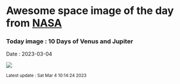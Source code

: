
# Awesome space image of the day from [NASA](https://api.nasa.gov/)

### Today image : 10 Days of Venus and Jupiter
Date : 2023-03-04

![](https://apod.nasa.gov/apod/image/2303/PSX_20230302_200358_1024.jpg)

<small>Latest update : Sat Mar  4 10:14:24 2023</small>
        
